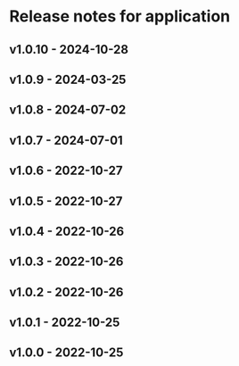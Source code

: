 # Release notes for application

## v1.0.10 - 2024-10-28

## v1.0.9 - 2024-03-25

## v1.0.8 - 2024-07-02

## v1.0.7 - 2024-07-01

## v1.0.6 - 2022-10-27

## v1.0.5 - 2022-10-27

## v1.0.4 - 2022-10-26

## v1.0.3 - 2022-10-26

## v1.0.2 - 2022-10-26

## v1.0.1 - 2022-10-25

## v1.0.0 - 2022-10-25
